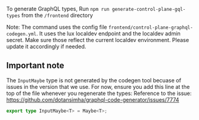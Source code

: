 To generate GraphQL types, Run `npm run generate-control-plane-gql-types` from the `/frontend` directory

Note: The command uses the config file `frontend/control-plane-graphql-codegen.yml`. It uses the lux localdev endpoint and the localdev admin secret. Make sure
those reflect the current localdev environment. Please update it accordingly if needed.

## Important note

The `InputMaybe` type is not generated by the codegen tool becuase of issues in the version that we use.
For now, ensure you add this line at the top of the file whenever you regenerate the types:
Reference to the issue: https://github.com/dotansimha/graphql-code-generator/issues/7774

```typescript
export type InputMaybe<T> = Maybe<T>;
```
